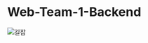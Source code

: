 # Web-Team-1-Backend
![길잡](https://user-images.githubusercontent.com/55692557/154948820-f6af21cb-c3c6-4363-94c3-92e119a96735.png)
